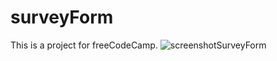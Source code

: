 # surveyForm
This is a project for freeCodeCamp.
![screenshotSurveyForm](https://user-images.githubusercontent.com/124276631/224487166-0f3d19e0-3556-4a43-90ac-2845a55a1971.png)

